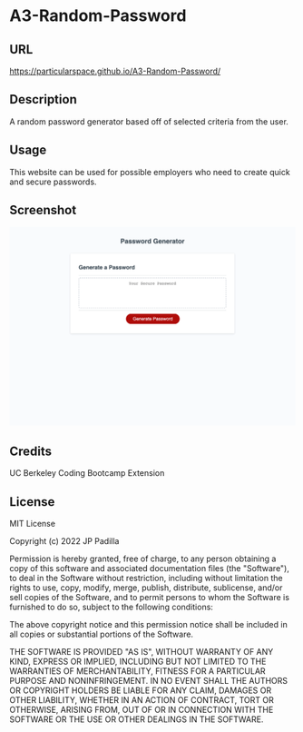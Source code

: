 # A3-Random-Password

## URL

https://particularspace.github.io/A3-Random-Password/


## Description

A random password generator based off of selected criteria from the user. 

## Usage

This website can be used for possible employers who need to create quick and secure passwords.   

## Screenshot
![A picture of the webpage](assets/images/Password_img.html.png "Random Password Generator")

## Credits
UC Berkeley Coding Bootcamp Extension

## License

MIT License

Copyright (c) 2022 JP Padilla

Permission is hereby granted, free of charge, to any person obtaining a copy of this software and associated documentation files (the "Software"), to deal in the Software without restriction, including without limitation the rights to use, copy, modify, merge, publish, distribute, sublicense, and/or sell copies of the Software, and to permit persons to whom the Software is furnished to do so, subject to the following conditions:

The above copyright notice and this permission notice shall be included in all copies or substantial portions of the Software.

THE SOFTWARE IS PROVIDED "AS IS", WITHOUT WARRANTY OF ANY KIND, EXPRESS OR IMPLIED, INCLUDING BUT NOT LIMITED TO THE WARRANTIES OF MERCHANTABILITY, FITNESS FOR A PARTICULAR PURPOSE AND NONINFRINGEMENT. IN NO EVENT SHALL THE AUTHORS OR COPYRIGHT HOLDERS BE LIABLE FOR ANY CLAIM, DAMAGES OR OTHER LIABILITY, WHETHER IN AN ACTION OF CONTRACT, TORT OR OTHERWISE, ARISING FROM, OUT OF OR IN CONNECTION WITH THE SOFTWARE OR THE USE OR OTHER DEALINGS IN THE SOFTWARE.
